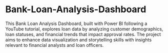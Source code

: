 # Bank-Loan-Analysis-Dashboard
This Bank Loan Analysis Dashboard, built with Power BI following a YouTube tutorial, explores loan data by analyzing customer demographics, loan statuses, and financial trends that impact approval rates. The project aims to enhance data visualization and storytelling skills with insights relevant to financial analysts and loan officers.
